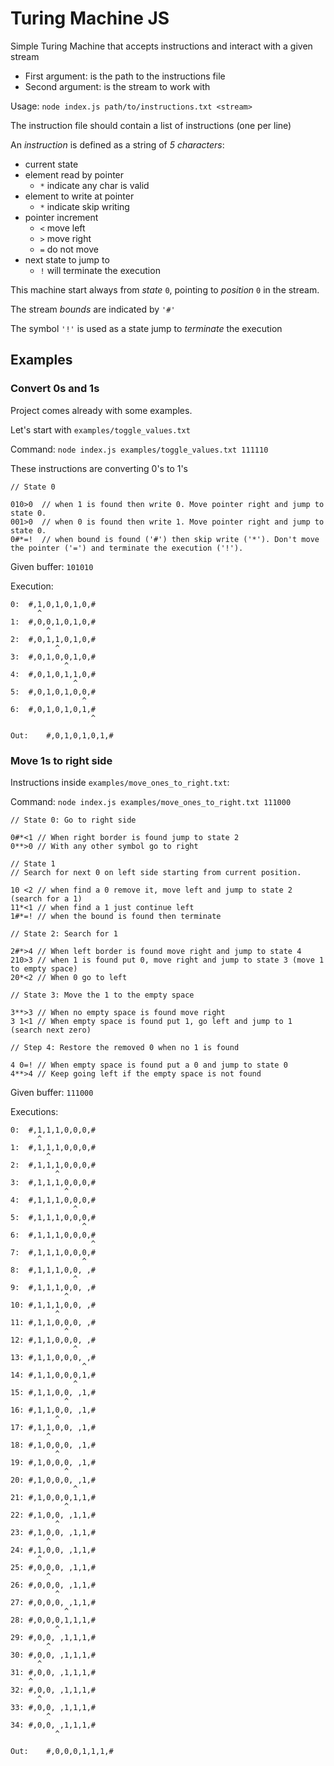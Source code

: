 # Turing Machine JS

Simple Turing Machine that accepts instructions and interact with a given stream

- First argument: is the path to the instructions file
- Second argument: is the stream to work with

Usage: `node index.js path/to/instructions.txt <stream>`

The instruction file should contain a list of instructions (one per line)

An *instruction* is defined as a string of *5 characters*:

* current state
* element read by pointer
  * `*` indicate any char is valid
* element to write at pointer
  * `*` indicate skip writing
* pointer increment
  * `<` move left
  * `>` move right
  * `=` do not move
* next state to jump to
  * `!` will terminate the execution

This machine start always from *state* `0`, pointing to *position* `0` in the stream.

The stream *bounds* are indicated by `'#'`

The symbol `'!'` is used as a state jump to *terminate* the execution

## Examples

### Convert 0s and 1s

Project comes already with some examples.

Let's start with `examples/toggle_values.txt`

Command: `node index.js examples/toggle_values.txt 111110`

These instructions are converting 0's to 1's

```
// State 0

010>0  // when 1 is found then write 0. Move pointer right and jump to state 0.
001>0  // when 0 is found then write 1. Move pointer right and jump to state 0.
0#*=!  // when bound is found ('#') then skip write ('*'). Don't move the pointer ('=') and terminate the execution ('!').
```

Given buffer:
`101010`

Execution:

```
0:	#,1,0,1,0,1,0,#
   	  ^
1:	#,0,0,1,0,1,0,#
   	    ^
2:	#,0,1,1,0,1,0,#
   	      ^
3:	#,0,1,0,0,1,0,#
   	        ^
4:	#,0,1,0,1,1,0,#
   	          ^
5:	#,0,1,0,1,0,0,#
   	            ^
6:	#,0,1,0,1,0,1,#
   	              ^

Out:	#,0,1,0,1,0,1,#
```

### Move 1s to right side

Instructions inside `examples/move_ones_to_right.txt`:

Command: `node index.js examples/move_ones_to_right.txt 111000`

```
// State 0: Go to right side

0#*<1 // When right border is found jump to state 2
0**>0 // With any other symbol go to right

// State 1
// Search for next 0 on left side starting from current position.

10 <2 // when find a 0 remove it, move left and jump to state 2 (search for a 1)
11*<1 // when find a 1 just continue left
1#*=! // when the bound is found then terminate

// State 2: Search for 1

2#*>4 // When left border is found move right and jump to state 4
210>3 // when 1 is found put 0, move right and jump to state 3 (move 1 to empty space)
20*<2 // When 0 go to left

// State 3: Move the 1 to the empty space

3**>3 // When no empty space is found move right
3 1<1 // When empty space is found put 1, go left and jump to 1 (search next zero)

// Step 4: Restore the removed 0 when no 1 is found

4 0=! // When empty space is found put a 0 and jump to state 0
4**>4 // Keep going left if the empty space is not found

```

Given buffer: `111000`

Executions: 

```
0:	#,1,1,1,0,0,0,#
   	  ^
1:	#,1,1,1,0,0,0,#
   	    ^
2:	#,1,1,1,0,0,0,#
   	      ^
3:	#,1,1,1,0,0,0,#
   	        ^
4:	#,1,1,1,0,0,0,#
   	          ^
5:	#,1,1,1,0,0,0,#
   	            ^
6:	#,1,1,1,0,0,0,#
   	              ^
7:	#,1,1,1,0,0,0,#
   	            ^
8:	#,1,1,1,0,0, ,#
   	          ^
9:	#,1,1,1,0,0, ,#
   	        ^
10:	#,1,1,1,0,0, ,#
   	      ^
11:	#,1,1,0,0,0, ,#
   	        ^
12:	#,1,1,0,0,0, ,#
   	          ^
13:	#,1,1,0,0,0, ,#
   	            ^
14:	#,1,1,0,0,0,1,#
   	          ^
15:	#,1,1,0,0, ,1,#
   	        ^
16:	#,1,1,0,0, ,1,#
   	      ^
17:	#,1,1,0,0, ,1,#
   	    ^
18:	#,1,0,0,0, ,1,#
   	      ^
19:	#,1,0,0,0, ,1,#
   	        ^
20:	#,1,0,0,0, ,1,#
   	          ^
21:	#,1,0,0,0,1,1,#
   	        ^
22:	#,1,0,0, ,1,1,#
   	      ^
23:	#,1,0,0, ,1,1,#
   	    ^
24:	#,1,0,0, ,1,1,#
   	  ^
25:	#,0,0,0, ,1,1,#
   	    ^
26:	#,0,0,0, ,1,1,#
   	      ^
27:	#,0,0,0, ,1,1,#
   	        ^
28:	#,0,0,0,1,1,1,#
   	      ^
29:	#,0,0, ,1,1,1,#
   	    ^
30:	#,0,0, ,1,1,1,#
   	  ^
31:	#,0,0, ,1,1,1,#
   	^
32:	#,0,0, ,1,1,1,#
   	  ^
33:	#,0,0, ,1,1,1,#
   	    ^
34:	#,0,0, ,1,1,1,#
   	      ^

Out:	#,0,0,0,1,1,1,#
```
